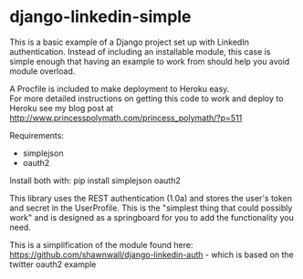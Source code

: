django-linkedin-simple
=======================================
This is a basic example of a Django project set up with LinkedIn authentication.
Instead of including an installable module, this case is simple enough that having an example to work from should help you avoid module overload.

A Procfile is included to make deployment to Heroku easy.  
For more detailed instructions on getting this code to work and deploy to Heroku see my blog post at http://www.princesspolymath.com/princess_polymath/?p=511

Requirements:
- simplejson
- oauth2

Install both with:
pip install simplejson oauth2

This library uses the REST authentication (1.0a) and stores the user's token and secret in the UserProfile. This is the "simplest thing that could possibly work" and is designed as a springboard for you to add the functionality you need.

This is a simplification of the module found here: https://github.com/shawnwall/django-linkedin-auth - which is based on the twitter oauth2 example
